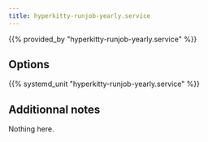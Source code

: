```yaml
---
title: hyperkitty-runjob-yearly.service
---
```


{{% provided_by "hyperkitty-runjob-yearly.service" %}}

## Options

{{% systemd_unit "hyperkitty-runjob-yearly.service" %}}

## Additionnal notes

Nothing here.